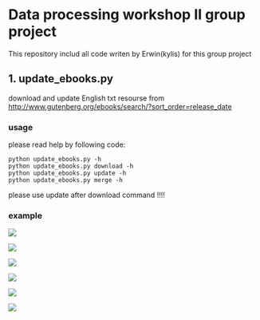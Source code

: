 # Data processing workshop Ⅱ group project

This repository includ all code writen by Erwin(kylis) for this group project

## 1. update_ebooks.py

download and update English txt resourse from http://www.gutenberg.org/ebooks/search/?sort_order=release_date

### usage

please read help by following code:

```shell
python update_ebooks.py -h
python update_ebooks.py download -h
python update_ebooks.py update -h
python update_ebooks.py merge -h
```

please use update after download command !!!!

### example

![](https://https://raw.githubusercontent.com/walkureHHH/juner_1_dp2_porject1/main/statics/img/1.png)

![](https://https://raw.githubusercontent.com/walkureHHH/juner_1_dp2_porject1/main/statics/img/2.png)

![](https://https://raw.githubusercontent.com/walkureHHH/juner_1_dp2_porject1/main/statics/img/3.png)

![](https://https://raw.githubusercontent.com/walkureHHH/juner_1_dp2_porject1/main/statics/img/4.png)

![](https://https://raw.githubusercontent.com/walkureHHH/juner_1_dp2_porject1/main/statics/img/5.png)

![](https://https://raw.githubusercontent.com/walkureHHH/juner_1_dp2_porject1/main/statics/img/6.png)